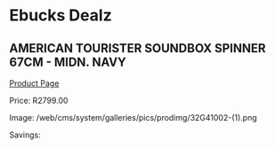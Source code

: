 
# Ebucks Dealz
## AMERICAN TOURISTER SOUNDBOX SPINNER 67CM - MIDN. NAVY
[Product Page](https://www.ebucks.com/web/shop/productSelected.do?prodId=1236202704&catId=365267763)

Price: R2799.00

Image: /web/cms/system/galleries/pics/prodimg/32G41002-(1).png

Savings: 


	